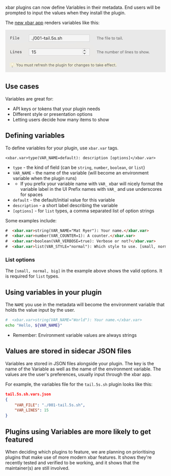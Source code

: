 xbar plugins can now define Variables in their metadata. End users will be prompted to input the values when they install the plugin.

The [new xbar app](https://github.com/matryer/xbar/releases/latest) renders variables like this:

![](xbar-plugin-with-variables.jpg)

## Use cases

Variables are great for:

* API keys or tokens that your plugin needs
* Different style or presentation options
* Letting users decide how many items to show

## Defining variables

To define variables for your plugin, use `xbar.var` tags.

```
<xbar.var>type(VAR_NAME=default): description [options]</xbar.var>
```

* `type` - the kind of field (can be `string`, `number`, `boolean`, or `list`)
* `VAR_NAME` - the name of the variable (will become an environment variable when the plugin runs)
* * If you prefix your variable name with `VAR_` xbar will nicely format the variable label in the UI
 Prefix names with `VAR_` and use underscores for spaces
* `default` - the default/initial value for this variable
* `description` - a short label describing the variable
* `[options]` - for `list` types, a comma separated list of option strings

Some examples include:

```html
#  <xbar.var>string(VAR_NAME="Mat Ryer"): Your name.</xbar.var>
#  <xbar.var>number(VAR_COUNTER=1): A counter.</xbar.var>
#  <xbar.var>boolean(VAR_VERBOSE=true): Verbose or not?</xbar.var>
#  <xbar.var>list(VAR_STYLE="normal"): Which style to use. [small, normal, big]</xbar.var>
```

### List options

The `[small, normal, big]` in the example above shows the valid options. It is required for `list` types.

## Using variables in your plugin

The `NAME` you use in the metadata will become the environment variable that holds the value input by the user.

```bash
#  <xbar.var>string(VAR_NAME="World"): Your name.</xbar.var>
echo "Hello, ${VAR_NAME}"
```

* Remember: Environment variable values are always strings

## Values are stored in sidecar JSON files

Variables are stored in JSON files alongside your plugin. The key is the name of the Variable as well as the name of the environment variable. The values are the user's preferences, usually input through the xbar app.

For example, the variables file for the `tail.5s.sh` plugin looks like this:

```json
tail.5s.sh.vars.json
{
	"VAR_FILE": "./001-tail.5s.sh",
	"VAR_LINES": 15
}
```

## Plugins using Variables are more likely to get featured

When deciding which plugins to feature, we are planning on prioritising plugins that make use of more modern xbar features. It shows they're recently tested and verified to be working, and it shows that the maintainer(s) are still involved.